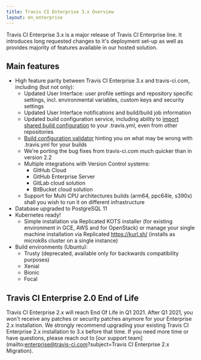 ```yaml
---
title: Travis CI Enterprise 3.x Overview
layout: en_enterprise
---
```


Travis CI Enterprise 3.x is a major release of Travis CI Enterprise line. It introduces long requested changes to it's deployment set-up as well as provides majority of features available in our hosted solution.

## Main features

* High feature parity between Travis CI Enterprise 3.x and travis-ci.com, including (but not only):
  * Updated User Interface: user profile settings and repository specific settings, incl. environmental variables, custom keys and security settings
  * Updated User Interface notifications and build/build job information
  * Updated build configuration service, including ability to [import shared build configuration](/user/build-config-imports) to your .travis.yml, even from other repositories
  * [Build configuration validator](/user/build-config-validation) hinting you on what may be wrong with .travis.yml for your builds
  * We're porting the bug fixes from travis-ci.com much quicker than in version 2.2 
  * Multiple integrations with Version Control systems: 
    * GitHub Cloud
    * GitHub Enterprise Server
    * GitLab cloud solution
    * BitBucket cloud solution
  * Support for Multi CPU architectures builds (arm64, ppc64le, s390x) shall you wish to run it on different infrastructure
* Database upgraded to PostgreSQL 11
* Kubernetes ready!
  * Simple installation via Replicated KOTS installer (for existing environment in GCE, AWS and for OpenStack) or manage your single machine installation via Replicated https://kurl.sh/ (installs as microk8s cluster on a single instance)
* Build environments (Ubuntu):
  * Trusty (deprecated, available only for backwards compatibility purposes)
  * Xenial
  * Bionic
  * Focal

## Travis CI Enterprise 2.0 End of Life

Travis CI Enterprise 2.x will reach End Of Life in Q1 2021. After Q1 2021, you won't receive any patches or security patches anymore for your Enterprise 2.x installation. We strongly recommend upgrading your existing Travis CI Enterprise 2.x installation to 3.x before that time. If you need more time or have questions, please reach out to [our support team](mailto:enterprise@travis-ci.com?subject=Travis CI Enterprise 2.x Migration).
